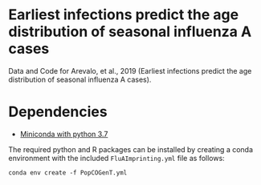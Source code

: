 # Earliest infections predict the age distribution of seasonal influenza A cases
Data and Code for Arevalo, et al., 2019 (Earliest infections predict the age distribution of seasonal influenza A cases).

# Dependencies

* [Miniconda with python 3.7](https://docs.conda.io/en/latest/miniconda.html)

The required python and R packages can be installed by creating a conda environment with the included `FluAImprinting.yml` file as follows:

`conda env create -f PopCOGenT.yml`